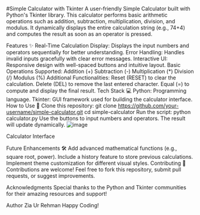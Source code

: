 #Simple Calculator with Tkinter
A user-friendly Simple Calculator built with Python's Tkinter library. This calculator performs basic arithmetic operations such as addition, subtraction, multiplication, division, and modulus. It dynamically displays the entire calculation string (e.g., 74+4) and computes the result as soon as an operator is pressed.

Features ✨
Real-Time Calculation Display: Displays the input numbers and operators sequentially for better understanding.
Error Handling: Handles invalid inputs gracefully with clear error messages.
Interactive UI: Responsive design with well-spaced buttons and intuitive layout.
Basic Operations Supported:
Addition (+)
Subtraction (-)
Multiplication (*)
Division (/)
Modulus (%)
Additional Functionalities:
Reset (RESET) to clear the calculation.
Delete (DEL) to remove the last entered character.
Equal (=) to compute and display the final result.
Tech Stack 💻
Python: Programming language.
Tkinter: GUI framework used for building the calculator interface.
How to Use 🚀
Clone this repository:
git clone https://github.com/your-username/simple-calculator.git
cd simple-calculator
Run the script:
python calculator.py
Use the buttons to input numbers and operators. The result will update dynamically.
![image](https://github.com/user-attachments/assets/23d000aa-f23f-4b49-baa8-6080bec223bb)

Calculator Interface

Future Enhancements 🛠️
Add advanced mathematical functions (e.g., square root, power).
Include a history feature to store previous calculations.
Implement theme customization for different visual styles.
Contributing 🤝
Contributions are welcome! Feel free to fork this repository, submit pull requests, or suggest improvements.

Acknowledgments
Special thanks to the Python and Tkinter communities for their amazing resources and support!

Author
Zia Ur Rehman
Happy Coding! 
